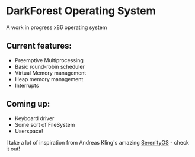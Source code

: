 # DarkForest Operating System

A work in progress x86 operating system

## Current features:

- Preemptive Multiprocessing
- Basic round-robin scheduler
- Virtual Memory management
- Heap memory management
- Interrupts

## Coming up:
- Keyboard driver
- Some sort of FileSystem
- Userspace!


I take a lot of inspiration from Andreas Kling's amazing [SerenityOS](https://github.com/SerenityOS/serenity) - check it out!

